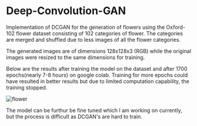 # Deep-Convolution-GAN
Implementation of DCGAN for the generation of flowers using the Oxford-102 flower dataset consisting of 102 categories of flower. The categories are merged and shuffled due to less images of all the flower categories.

The generated images are of dimensions 128x128x3 (RGB) while the original images were resized to the same dimensions for training. 

Below are the results after training the model on the dataset and after 1700 epochs(nearly 7-8 hours) on google colab. Training for more epochs could have resulted in better results but due to limited computation capability, the training stopped.

![flower](https://github.com/Akhilesh64/Florum-Ipsum-DCGAN/blob/master/GAN(final).gif)

The model can be furthur be fine tuned which I am working on currently, but the process is difficult as DCGAN's are hard to train.
